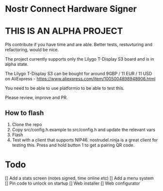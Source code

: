 # Nostr Connect Hardware Signer

# THIS IS AN ALPHA PROJECT

Pls contribute if you have time and are able. Better tests, restuvturing and refactoring, would be nice.

The project currently supports only the Lilygo T-Display S3 board and is in alpha state.

The Lilygo T-Display S3 can be bought for around 9GBP / 11 EUR / 11 USD on AliExpress - https://www.aliexpress.com/item/1005004898948906.html

You need to be able to use platformio to be able to test this.

Please review, improve and PR.

## How to flash

1. Clone the repo
1. Copy src/config.h.example to src/config.h and update the relevant vars
1. Flash
1. Test with a client that supports NIP46. nostrudel.ninja is a great client for testing this. Press and hold button 1 to get a pairing QR code.


# Todo

[] Add a stats screen (notes signed, time online etc)
[] Add a menu system
[] Pin code to unlock on startup
[] Web installer
[] Web configurator
